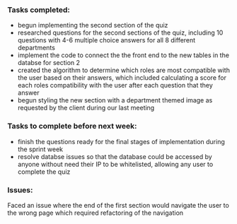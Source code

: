 ### Tasks completed:
- begun implementing the second section of the quiz
- researched questions for the second sections of the quiz, including 10 questions with 4-6 multiple choice answers for all 8 different departments
- implement the code to connect the the front end to the new tables in the databse for section 2
- created the algorithm to determine which roles are most compatible with the user based on their answers, which included calculating a score for each roles compatibility with the user after each question that they answer
- begun styling the new section with a department themed image as requested by the client during our last meeting

### Tasks to complete before next week:
- finish the questions ready for the final stages of implementation during the sprint week
- resolve databse issues so that the database could be accessed by anyone without need their IP to be whitelisted, allowing any user to complete the quiz

### Issues:
Faced an issue where the end of the first section would navigate the user to the wrong page which required refactoring of the navigation
